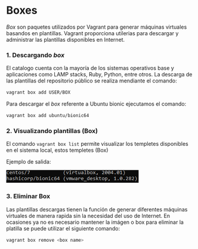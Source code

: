 # Boxes #

*Box* son paquetes utilizados por Vagrant para generar máquinas virtuales basandos en plantillas. Vagrant proporciona utilerias para descargar y administrar las plantillas disponibles en Internet.



### 1. Descargando *box*

El catalogo cuenta con la mayoría de los sistemas operativos base y aplicaciones como LAMP stacks, Ruby, Python, entre otros. La descarga de las plantillas del repositorio público se realiza mendiante el comando:
```bash
vagrant box add USER/BOX
```

Para descargar el *box* referente a Ubuntu bionic ejecutamos el comando:

```bash
vagrant box add ubuntu/bionic64
```

### 2. Visualizando plantillas (Box)

El comando `vagrant box list` permite visualizar los templetes disponibles en el sistema local, estos templetes (Box) 

Ejemplo de salida: 

![box_list.png](miscellaneous/box_list.png)

### 3. Eliminar Box

Las plantillas descargas tienen la función de generar diferentes máquinas virtuales de manera rapida sin la necesidad del uso de Internet. En ocasiones ya no es necesario mantener la imágen o box para eliminar la platilla se puede utilizar el siguiente comando:

```bash
vagrant box remove <box name>
```